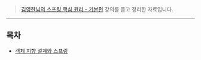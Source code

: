 > [김영한님의 스프링 핵심 원리 - 기본편](https://www.inflearn.com/course/스프링-핵심-원리-기본편) 강의를 듣고 정리한 자료입니다.

---

## 목차
- [객체 지향 설계와 스프링](./객체%20지향%20설계와%20스프링.md)